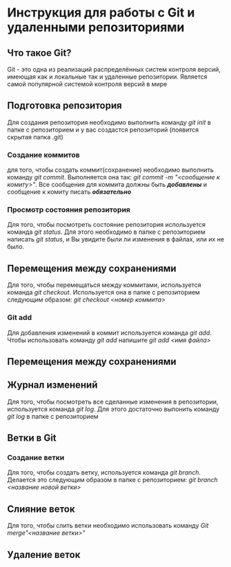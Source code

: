 # Инструкция для работы с Git и удаленными репозиториями

## Что такое Git?

Git - это одна из реализаций распределённых систем контроля версий, имеющая как и локальные так и удаленные репозитории. Является самой популярной системой контроля версий в мире

## Подготовка репозитория

Для создания репозитория необходимо выполнить команду _git init_ в папке с репозиторием и у вас создастся репозиторий (появится скрытая папка .git)

### Создание коммитов

для того, чтобы создать коммит(сохранение) необходимо выполнить команду _git commit_. Выполняется она так: _git commit -m "<сообщение к комиту>"_. Все сообщения для коммита должны быть **_добавлены_** и сообщение к комиту писать **_обязательно_**

### Просмотр состояния репозитория

Для того, чтобы посмотреть состояние репозитория используется команда _git status_. Для этого необходимо в папке с репозиторием написать _git status_, и Вы увидите были ли изменения в файлах, или их не было.

## Перемещения между сохранениями

Для того, чтобы перемещаться между коммитами, используется команда _git checkout_. Используется она в папке с репозиторием следующим образом: _git checkout <номер коммита>_

### Git add

Для добавления изменений в коммит используется команда _git add_. Чтобы использовать команду _git add_ напишите _git add <имя файла>_

## Перемещения между сохранениями

## Журнал изменений

Для того, чтобы посмотреть все сделанные изменения в репозитории, используется команда _git log_. Для этого достаточно выпонить команду _git log_ в папке с репозиторием

## Ветки в Git

### Создание ветки

Для того, чтобы создать ветку, используется команда _git branch_. Делается это следующим образом в папке с репозиторием: _git branch <название новой ветки>_

## Слияние веток

Для того, чтобы слить ветки необходимо использовать команду _Git merge"<название ветки>"_

## Удаление веток

